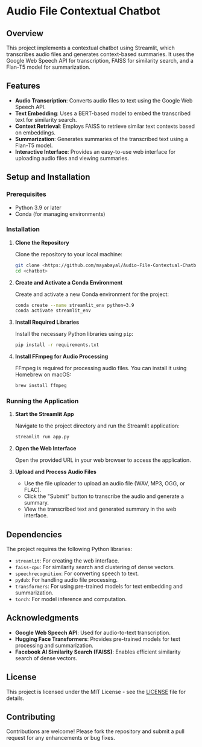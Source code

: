 
# Audio File Contextual Chatbot

## Overview

This project implements a contextual chatbot using Streamlit, which transcribes audio files and generates context-based summaries. It uses the Google Web Speech API for transcription, FAISS for similarity search, and a Flan-T5 model for summarization.

## Features

- **Audio Transcription**: Converts audio files to text using the Google Web Speech API.
- **Text Embedding**: Uses a BERT-based model to embed the transcribed text for similarity search.
- **Context Retrieval**: Employs FAISS to retrieve similar text contexts based on embeddings.
- **Summarization**: Generates summaries of the transcribed text using a Flan-T5 model.
- **Interactive Interface**: Provides an easy-to-use web interface for uploading audio files and viewing summaries.

## Setup and Installation

### Prerequisites

- Python 3.9 or later
- Conda (for managing environments)

### Installation

1. **Clone the Repository**

   Clone the repository to your local machine:

   ```bash
   git clone <https://github.com/mayabayal/Audio-File-Contextual-Chatbot.git>
   cd <chatbot>
   ```

2. **Create and Activate a Conda Environment**

   Create and activate a new Conda environment for the project:

   ```bash
   conda create --name streamlit_env python=3.9
   conda activate streamlit_env
   ```

3. **Install Required Libraries**

   Install the necessary Python libraries using `pip`:

   ```bash
   pip install -r requirements.txt
   ```

4. **Install FFmpeg for Audio Processing**

   FFmpeg is required for processing audio files. You can install it using Homebrew on macOS:

   ```bash
   brew install ffmpeg
   ```

### Running the Application

1. **Start the Streamlit App**

   Navigate to the project directory and run the Streamlit application:

   ```bash
   streamlit run app.py
   ```

2. **Open the Web Interface**

   Open the provided URL in your web browser to access the application.

3. **Upload and Process Audio Files**

   - Use the file uploader to upload an audio file (WAV, MP3, OGG, or FLAC).
   - Click the "Submit" button to transcribe the audio and generate a summary.
   - View the transcribed text and generated summary in the web interface.

## Dependencies

The project requires the following Python libraries:

- `streamlit`: For creating the web interface.
- `faiss-cpu`: For similarity search and clustering of dense vectors.
- `speechrecognition`: For converting speech to text.
- `pydub`: For handling audio file processing.
- `transformers`: For using pre-trained models for text embedding and summarization.
- `torch`: For model inference and computation.

## Acknowledgments

- **Google Web Speech API**: Used for audio-to-text transcription.
- **Hugging Face Transformers**: Provides pre-trained models for text processing and summarization.
- **Facebook AI Similarity Search (FAISS)**: Enables efficient similarity search of dense vectors.

## License

This project is licensed under the MIT License - see the [LICENSE](LICENSE) file for details.

## Contributing

Contributions are welcome! Please fork the repository and submit a pull request for any enhancements or bug fixes.
